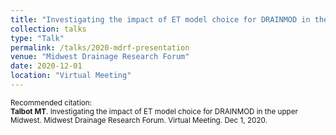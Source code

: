```yaml
---
title: "Investigating the impact of ET model choice for DRAINMOD in the upper Midwest"
collection: talks
type: "Talk"
permalink: /talks/2020-mdrf-presentation
venue: "Midwest Drainage Research Forum"
date: 2020-12-01
location: "Virtual Meeting"
---
```


<p style="font-size: smaller">Recommended citation:<br />
<b>Talbot MT</b>. Investigating the impact of ET model choice for DRAINMOD in the upper Midwest. Midwest Drainage Research Forum. Virtual Meeting. Dec 1, 2020.
</p>